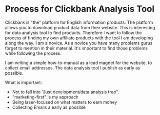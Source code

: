 # Process for Clickbank Analysis Tool

Clickbank is "the" platform for English information products. The platform allows you to download product data from their website. This is interesting for data analysis tool to find products.
Therefore I want to follow the process of finding my own affiliate products with the tool I am developing along the way. I am a novice. As a novice you have many problems gurus forget to mention in their material. It's important to find those problems while following the process.

I am writing a simple how-to-manual as a lead magnet for the website, to collect email addresses. The data analysis tool I publish as early as possible. 

What is important:

- Not to fall into "Just development/data analysis trap".
- "marketing-first" is my approach
- Being laser-focused on what matters to earn money
- Collecting Emails a early as possible
